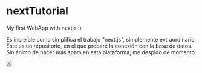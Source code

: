 # nextTutorial
My first WebApp with nextjs :)

Es increíble como simplifica el trabajo "next.js", simplemente extraordinario. 
Este es un repositorio, en el que probaré la conexión con la base de datos.
Sin ánimo de hacer más spam en esta plataforma, me despido de momento.


😻

